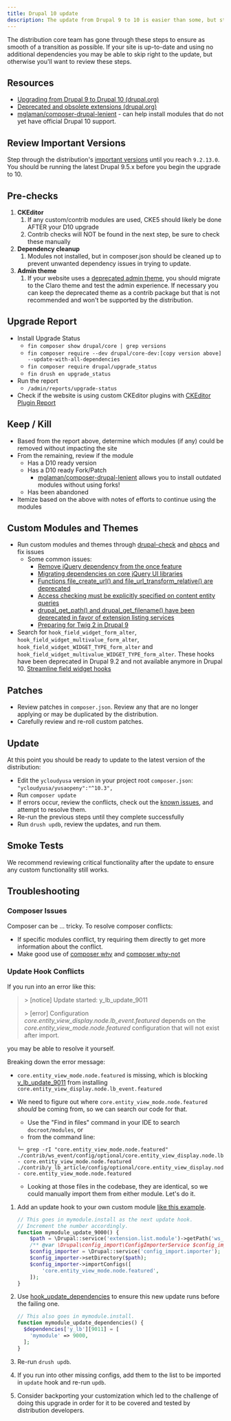 ```yaml
---
title: Drupal 10 update
description: The update from Drupal 9 to 10 is easier than some, but still comes with some challenges.
---
```


The distribution core team has gone through these steps to ensure as smooth of a transition as possible. If your site is up-to-date and using no additional dependencies you may be able to skip right to the update, but otherwise you'll want to review these steps.

## Resources

-   [Upgrading from Drupal 9 to Drupal 10 (drupal.org)](https://www.drupal.org/docs/upgrading-drupal/upgrading-from-drupal-8-or-later/upgrading-from-drupal-9-to-drupal-10)
-   [Deprecated and obsolete extensions (drupal.org)](https://www.drupal.org/docs/core-modules-and-themes/deprecated-and-obsolete)
-   [mglaman/composer-drupal-lenient](https://github.com/mglaman/composer-drupal-lenient) - can help install modules that do not yet have official Drupal 10 support.

## Review Important Versions

Step through the distribution's [important versions](../important-versions-for-upgrade-path/#important-versions) until you reach `9.2.13.0`. You should be running the latest Drupal 9.5.x before you begin the upgrade to 10.

## Pre-checks

1.  **CKEditor**
    1.  If any custom/contrib modules are used, CKE5 should likely be done AFTER your D10 upgrade
    2.  Contrib checks will NOT be found in the next step, be sure to check these manually
2.  **Dependency cleanup**
    1.  Modules not installed, but in composer.json should be cleaned up to prevent unwanted dependency issues in trying to update.
3.  **Admin theme**
    1.  If your website uses a [deprecated admin theme](https://www.drupal.org/docs/core-modules-and-themes/deprecated-and-obsolete#s-recommendations-for-deprecated-themes), you should migrate to the Claro theme and test the admin experience. If necessary you can keep the deprecated theme as a contrib package but that is not recommended and won't be supported by the distribution.

## Upgrade Report

-   Install Upgrade Status
    -   `fin composer show drupal/core | grep versions`
    -   `fin composer require --dev drupal/core-dev:[copy version above] --update-with-all-dependencies`
    -   `fin composer require drupal/upgrade_status`
    -   `fin drush en upgrade_status`
-   Run the report
    -   `/admin/reports/upgrade-status`
-   Check if the website is using custom CKEditor plugins with [CKEditor Plugin Report](https://www.drupal.org/project/ckeditor_plugin_report)

## Keep / Kill

-   Based from the report above, determine which modules (if any) could be removed without impacting the site
-   From the remaining, review if the module
    -   Has a D10 ready version
    -   Has a D10 ready Fork/Patch
        -   [mglaman/composer-drupal-lenient](https://github.com/mglaman/composer-drupal-lenient) allows you to install outdated modules without using forks!
    -   Has been abandoned
-   Itemize based on the above with notes of efforts to continue using the modules

## Custom Modules and Themes

-   Run custom modules and themes through [drupal-check](https://github.com/mglaman/drupal-check) and [phpcs](https://www.drupal.org/docs/contributed-modules/code-review-module/php-codesniffer-command-line-usage) and fix issues
    -   Some common issues:
        -   [Remove jQuery dependency from the once feature](https://www.drupal.org/node/3158256)
        -   [Migrating dependencies on core jQuery UI libraries](https://www.drupal.org/docs/upgrading-drupal/upgrading-from-drupal-8-or-later/upgrading-from-drupal-9-to-drupal-10-0/migrating-dependencies-on-core-jquery-ui-libraries)
        -   [Functions file_create_url() and file_url_transform_relative() are deprecated](https://www.drupal.org/node/2940031)
        -   [Access checking must be explicitly specified on content entity queries](https://www.drupal.org/node/3201242)
        -   [drupal_get_path() and drupal_get_filename() have been deprecated in favor of extension listing services](https://www.drupal.org/node/2940438)
        -   [Preparing for Twig 2 in Drupal 9](https://www.drupal.org/node/3071078)
-   Search for `hook_field_widget_form_alter`, `hook_field_widget_multivalue_form_alter`, `hook_field_widget_WIDGET_TYPE_form_alter` and `hook_field_widget_multivalue_WIDGET_TYPE_form_alter`. These hooks have been deprecated in Drupal 9.2 and not available anymore in Drupal 10. [Streamline field widget hooks](https://www.drupal.org/node/3180429)

## Patches

-   Review patches in `composer.json`. Review any that are no longer applying or may be duplicated by the distribution.
-   Carefully review and re-roll custom patches.

## Update

At this point you should be ready to update to the latest version of the distribution:

-   Edit the `ycloudyusa` version in your project root `composer.json`: `"ycloudyusa/yusaopeny":"^10.3",`
-   Run `composer update`
-   If errors occur, review the conflicts, check out the [known issues](https://www.drupal.org/docs/updating-drupal/updating-drupal-core-via-composer#known-issues), and attempt to resolve them.
-   Re-run the previous steps until they complete successfully
-   Run `drush updb`, review the updates, and run them.

## Smoke Tests

We recommend reviewing critical functionality after the update to ensure any custom functionality still works.

## Troubleshooting

### Composer Issues

Composer can be ... tricky. To resolve composer conflicts:

-   If specific modules conflict, try requiring them directly to get more information about the conflict.
-   Make good use of [composer why](https://getcomposer.org/doc/03-cli.md#depends-why) and [composer why-not](https://getcomposer.org/doc/03-cli.md#prohibits-why-not)

### Update Hook Conflicts

If you run into an error like this:

> \> \[notice] Update started: y\_lb\_update\_9011
>
> \> \[error] Configuration <em class="placeholder">core.entity\_view\_display.node.lb\_event.featured</em> depends on the <em class="placeholder">core.entity\_view\_mode.node.featured</em> configuration that will not exist after import.

you may be able to resolve it yourself.

Breaking down the error message:

-   `core.entity_view_mode.node.featured` is missing, which is blocking [y\_lb\_update\_9011](https://github.com/YCloudYUSA/y_lb/blob/main/y_lb.install#L199) from installing `core.entity_view_display.node.lb_event.featured`
-   We need to figure out where `core.entity_view_mode.node.featured` _should_ be coming from, so we can search our code for that.
    -   Use the "Find in files" command in your IDE to search `docroot/modules`, or
    -   from the command line:

    ```shell
    ╰─ grep -rI "core.entity_view_mode.node.featured"
    ./contrib/ws_event/config/optional/core.entity_view_display.node.lb_event.featured.yml:    - core.entity_view_mode.node.featured
    ./contrib/y_lb_article/config/optional/core.entity_view_display.node.article_lb.featured.yml:    - core.entity_view_mode.node.featured
    ```

    -   Looking at those files in the codebase, they are identical, so we could manually import them from either module. Let's do it.

1.  Add an update hook to your own custom module [like this example](https://github.com/YCloudYUSA/yusaopeny/pull/108/files#diff-2b10287d954ae6b7c36a1af05970dc0f2ee602047b2215d60d9052a15a8819b5R1233-R1240).

    ```php
    // This goes in mymodule.install as the next update hook.
    // Increment the number accordingly.
    function mymodule_update_9000() {
        $path = \Drupal::service('extension.list.module')->getPath('ws_event') . '/config/optional';
        /** @var \Drupal\config_import\ConfigImporterService $config_importer */
        $config_importer = \Drupal::service('config_import.importer');
        $config_importer->setDirectory($path);
        $config_importer->importConfigs([
            'core.entity_view_mode.node.featured',
        ]);
    }
    ```

2.  Use [hook\_update\_dependencies](https://api.drupal.org/api/drupal/core%21lib%21Drupal%21Core%21Extension%21module.api.php/function/hook_update_dependencies/10.0.x) to ensure this new update runs before the failing one.

    ```php
    // This also goes in mymodule.install.
    function mymodule_update_dependencies() {
      $dependencies['y_lb'][9011] = [
        'mymodule' => 9000,
      ];
    }
    ```

3.  Re-run `drush updb`.
4.  If you run into other missing configs, add them to the list to be imported in `update` hook and re-run `updb`.
5.  Consider backporting your customization which led to the challenge of doing this upgrade in order for it to be covered and tested by distribution developers.
